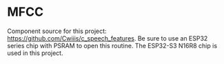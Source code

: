 # MFCC

Component source for this project: https://github.com/Cwiiis/c_speech_features. Be sure to use an ESP32 series chip with PSRAM to open this routine. The ESP32-S3 N16R8 chip is used in this project.